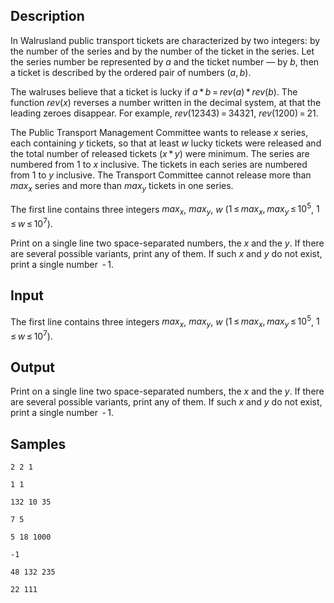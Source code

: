 ## Description

<div><p>In Walrusland public transport tickets are characterized by two integers: by the number of the series and by the number of the ticket in the series. Let the series number be represented by <span class="tex-span"><i>a</i></span> and the ticket number — by <span class="tex-span"><i>b</i></span>, then a ticket is described by the ordered pair of numbers <span class="tex-span">(<i>a</i>, <i>b</i>)</span>. </p><p>The walruses believe that a ticket is lucky if <span class="tex-span"><i>a</i> * <i>b</i> = <i>rev</i>(<i>a</i>) * <i>rev</i>(<i>b</i>)</span>. The function <span class="tex-span"><i>rev</i>(<i>x</i>)</span> reverses a number written in the decimal system, at that the leading zeroes disappear. For example, <span class="tex-span"><i>rev</i>(12343) = 34321</span>, <span class="tex-span"><i>rev</i>(1200) = 21</span>.</p><p>The Public Transport Management Committee wants to release <span class="tex-span"><i>x</i></span> series, each containing <span class="tex-span"><i>y</i></span> tickets, so that <span class="tex-font-style-bf">at</span> <span class="tex-font-style-bf">least</span> <span class="tex-span"><i>w</i></span> lucky tickets were released and the total number of released tickets (<span class="tex-span"><i>x</i> * <i>y</i></span>) were minimum. The series are numbered from <span class="tex-span">1</span> to <span class="tex-span"><i>x</i></span> inclusive. The tickets in each series are numbered from <span class="tex-span">1</span> to <span class="tex-span"><i>y</i></span> inclusive. The Transport Committee cannot release more than <span class="tex-span"><i>max</i><sub class="lower-index"><i>x</i></sub></span> series and more than <span class="tex-span"><i>max</i><sub class="lower-index"><i>y</i></sub></span> tickets in one series.</p></div><div class="input-specification"><p>The first line contains three integers <span class="tex-span"><i>max</i><sub class="lower-index"><i>x</i></sub></span>, <span class="tex-span"><i>max</i><sub class="lower-index"><i>y</i></sub></span>, <span class="tex-span"><i>w</i></span> (<span class="tex-span">1 ≤ <i>max</i><sub class="lower-index"><i>x</i></sub>, <i>max</i><sub class="lower-index"><i>y</i></sub> ≤ 10<sup class="upper-index">5</sup></span>, <span class="tex-span">1 ≤ <i>w</i> ≤ 10<sup class="upper-index">7</sup></span>).</p></div><div class="output-specification"><p>Print on a single line two space-separated numbers, the <span class="tex-span"><i>x</i></span> and the <span class="tex-span"><i>y</i></span>. If there are several possible variants, print any of them. If such <span class="tex-span"><i>x</i></span> and <span class="tex-span"><i>y</i></span> do not exist, print a single number <span class="tex-span"> - 1</span>.</p></div>


## Input

<p>The first line contains three integers <span class="tex-span"><i>max</i><sub class="lower-index"><i>x</i></sub></span>, <span class="tex-span"><i>max</i><sub class="lower-index"><i>y</i></sub></span>, <span class="tex-span"><i>w</i></span> (<span class="tex-span">1 ≤ <i>max</i><sub class="lower-index"><i>x</i></sub>, <i>max</i><sub class="lower-index"><i>y</i></sub> ≤ 10<sup class="upper-index">5</sup></span>, <span class="tex-span">1 ≤ <i>w</i> ≤ 10<sup class="upper-index">7</sup></span>).</p>


## Output

<p>Print on a single line two space-separated numbers, the <span class="tex-span"><i>x</i></span> and the <span class="tex-span"><i>y</i></span>. If there are several possible variants, print any of them. If such <span class="tex-span"><i>x</i></span> and <span class="tex-span"><i>y</i></span> do not exist, print a single number <span class="tex-span"> - 1</span>.</p>


## Samples

```input1
2 2 1

```

```output1
1 1
```






```input2
132 10 35

```

```output2
7 5
```






```input3
5 18 1000

```

```output3
-1

```






```input4
48 132 235

```

```output4
22 111
```



